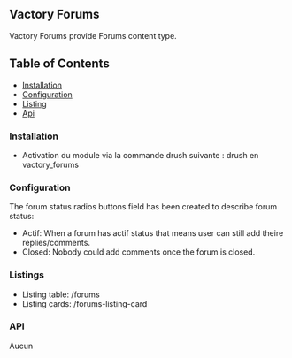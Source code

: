 
## Vactory Forums

Vactory Forums provide Forums content type.
## Table of Contents

 * [Installation](#installation)
 * [Configuration](#configuration)
 * [Listing](#listing)
 * [Api](#api)

### Installation

- Activation du module via la commande drush suivante : drush en vactory_forums

### Configuration

The forum status radios buttons field has been created to describe forum status:
- Actif: When a forum has actif status that means user can still add theire 
replies/comments.
- Closed: Nobody could add comments once the forum is closed. 

### Listings

* Listing table: /forums
* Listing cards: /forums-listing-card

### API

Aucun
